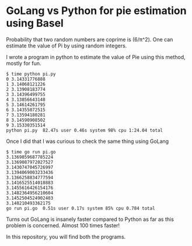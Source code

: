 # GoLang vs Python for pie estimation using Basel

Probability that two random numbers are coprime is (6/π^2). One can estimate the value of Pi by using random integers.

I wrote a program in python to estimate the value of Pie using this method, mostly for fun.

```
$ time python pi.py
0 3.14331776888
1 3.14068121226
2 3.13908183774
3 3.14396499755
4 3.13856643148
5 3.14614261795
6 3.14355072515
7 3.13594180281
8 3.14590908502
9 3.15330351514
python pi.py  82.47s user 0.46s system 98% cpu 1:24.04 total
```

Once I did that I was curious to check the same thing using GoLang

```
$ time go run pi.go
3.1369859687785224
3.1369087972027527
3.1430747045726997
3.1394069003233436
3.1366258834777594
3.1416525514018883
3.1455616426154176
3.1482364956210604
3.1452504524902403
3.148210493362175
go run pi.go  0.51s user 0.17s system 85% cpu 0.784 total
```

Turns out GoLang is insanely faster compared to Python as far as this problem is concerned. Almost 100 times faster!

In this repository, you will find both the programs.
